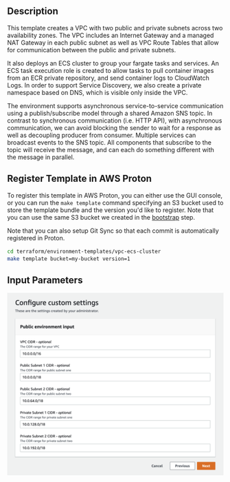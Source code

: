 ## Description

This template creates a VPC with two public and private subnets across two availability zones. The VPC includes an Internet Gateway and a managed NAT Gateway in each public subnet as well as VPC Route Tables that allow for communication between the public and private subnets.

It also deploys an ECS cluster to group your fargate tasks and services. An ECS task execution role is created to allow tasks to pull container images from an ECR private repository, and send container logs to CloudWatch Logs. In order to support Service Discovery, we also create a private namespace based on DNS, which is visible only inside the VPC.

The environment supports asynchronous service-to-service communication using a publish/subscribe model through a shared Amazon SNS topic. In contrast to synchronous communication (i.e. HTTP API), with asynchronous communication, we can avoid blocking the sender to wait for a response as well as decoupling producer from consumer. Multiple services can broadcast events to the SNS topic. All components that subscribe to the topic will receive the message, and can each do something different with the message in parallel.

## Register Template in AWS Proton

To register this template in AWS Proton, you can either use the GUI console, or you can run the `make template` command specifying an S3 bucket used to store the template bundle and the version you'd like to register.  Note that you can use the same S3 bucket we created in the [bootstrap](../../bootstrap/) step.

Note that you can also setup Git Sync so that each commit is automatically registered in Proton.

```sh
cd terraform/environment-templates/vpc-ecs-cluster
make template bucket=my-bucket version=1
```

## Input Parameters

![input](./input.png)
